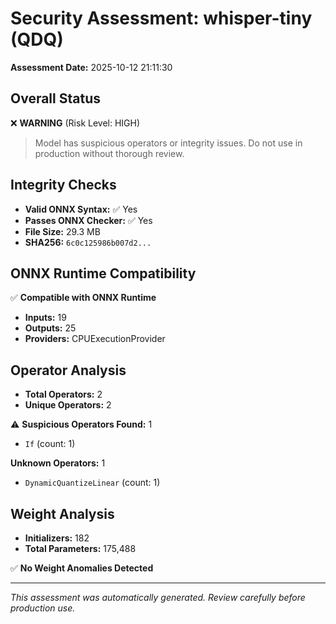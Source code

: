 # Security Assessment: whisper-tiny (QDQ)

**Assessment Date:** 2025-10-12 21:11:30

## Overall Status

❌ **WARNING** (Risk Level: HIGH)

> Model has suspicious operators or integrity issues. Do not use in production without thorough review.

## Integrity Checks

- **Valid ONNX Syntax:** ✅ Yes
- **Passes ONNX Checker:** ✅ Yes
- **File Size:** 29.3 MB
- **SHA256:** `6c0c125986b007d2...`

## ONNX Runtime Compatibility

✅ **Compatible with ONNX Runtime**

- **Inputs:** 19
- **Outputs:** 25
- **Providers:** CPUExecutionProvider

## Operator Analysis

- **Total Operators:** 2
- **Unique Operators:** 2

⚠️ **Suspicious Operators Found:** 1

- `If` (count: 1)

**Unknown Operators:** 1

- `DynamicQuantizeLinear` (count: 1)

## Weight Analysis

- **Initializers:** 182
- **Total Parameters:** 175,488

✅ **No Weight Anomalies Detected**

---

*This assessment was automatically generated. Review carefully before production use.*
